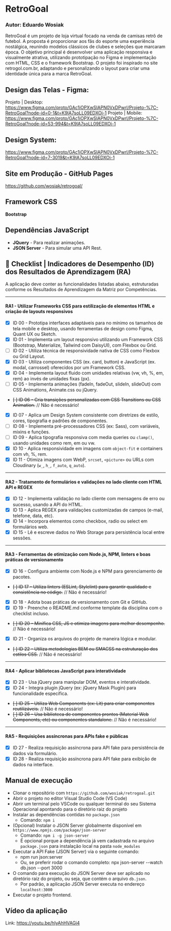 # RetroGoal 
### **Autor:** Eduardo Wosiak
RetroGoal é um projeto de loja virtual focado na venda de camisas retrô de futebol. A proposta é proporcionar aos fãs do esporte uma experiência nostálgica, reunindo modelos clássicos de clubes e seleções que marcaram época.
O objetivo principal é desenvolver uma aplicação responsiva e visualmente atrativa, utilizando prototipação no Figma e implementação com HTML, CSS e o framework Bootstrap. O projeto foi inspirado no site retrogol.com.br, adaptando e personalizando o layout para criar uma identidade única para a marca RetroGoal.

## Design das Telas - Figma: 
Projeto | Desktop: https://www.figma.com/proto/GAc1iOPXwSIAPN0VxDPwrl/Projeto-%7C-RetroGoal?node-id=0-1&t=K9lA7soLL09EDXOi-1
Projeto | Mobile: https://www.figma.com/proto/GAc1iOPXwSIAPN0VxDPwrl/Projeto-%7C-RetroGoal?node-id=53-994&t=K9lA7soLL09EDXOi-1

## Design System: 
https://www.figma.com/proto/GAc1iOPXwSIAPN0VxDPwrl/Projeto-%7C-RetroGoal?node-id=7-3019&t=K9lA7soLL09EDXOi-1

## Site em Produção - GitHub Pages
https://github.com/wosiak/retrogoal/

## Framework CSS
**Bootstrap**

## Dependências JavaScript
- **JQuery** - Para realizar animações.
- **JSON Server** - Para simular uma API Rest.

## 📖 Checklist | Indicadores de Desempenho (ID) dos Resultados de Aprendizagem (RA)

A aplicação deve conter as funcionalidades listadas abaixo, estruturadas conforme os Resultados de Aprendizagem da Matriz por Competências.

---

#### RA1 - Utilizar Frameworks CSS para estilização de elementos HTML e criação de layouts responsivos

- [x] ID 00 - Prototipa interfaces adaptáveis para no mínimo os tamanhos de tela mobile e desktop, usando ferramentas de design como Figma, Quant UX ou Sketch.
- [x] ID 01 - Implementa um layout responsivo utilizando um Framework CSS (Bootstrap, Materialize, Tailwind com DaisyUI), com Flexbox ou Grid.
- [ ] ID 02 - Utiliza técnica de responsividade nativa de CSS como Flexbox ou Grid Layout.
- [x] ID 03 - Utiliza componentes CSS (ex. card, button) e JavaScript (ex. modal, carrossel) oferecidos por um Framework CSS.
- [x] ID 04 - Implementa layout fluido com unidades relativas (vw, vh, %, em, rem) ao invés de unidades fixas (px).
- [ ] ID 05 - Implementa animações (fadeIn, fadeOut, slideIn, slideOut) com CSS Animations, Animate.css ou jQuery.
- ~~[ ] ID 06 - Cria transições personalizadas com CSS Transitions ou CSS Animation.~~ // Não é necessário!
- [x] ID 07 - Aplica um Design System consistente com diretrizes de estilo, cores, tipografia e padrões de componentes.
- [ ] ID 08 - Implementa pré-processadores CSS (ex: Sass), com variáveis, mixins e funções.
- [ ] ID 09 - Aplica tipografia responsiva com media queries ou `clamp()`, usando unidades como rem, em ou vw.
- [x] ID 10 - Aplica responsividade em imagens com `object-fit` e containers com vh, %, rem.
- [x] ID 11 - Otimiza imagens com WebP, `srcset`, `<picture>` ou URLs com Cloudinary (`w_`, `h_`, `f_auto`, `q_auto`).

---

#### RA2 - Tratamento de formulários e validações no lado cliente com HTML API e REGEX

- [x] ID 12 - Implementa validação no lado cliente com mensagens de erro ou sucesso, usando a API do HTML.
- [x] ID 13 - Aplica REGEX para validações customizadas de campos (e-mail, telefone, data, etc).
- [x] ID 14 - Incorpora elementos como checkbox, radio ou select em formulários web.
- [x] ID 15 - Lê e escreve dados no Web Storage para persistência local entre sessões.

---

#### RA3 - Ferramentas de otimização com Node.js, NPM, linters e boas práticas de versionamento

- [x] ID 16 - Configura ambiente com Node.js e NPM para gerenciamento de pacotes.
- ~~[ ] ID 17 - Utiliza linters (ESLint, Stylelint) para garantir qualidade e consistência no código.~~ // Não é necessário!
- [x] ID 18 - Adota boas práticas de versionamento com Git e GitHub.
- [x] ID 19 - Preenche o README.md conforme template da disciplina com o checklist incluso.
- ~~[ ] ID 20 - Minifica CSS, JS e otimiza imagens para melhor desempenho.~~ // Não é necessário!
- [x] ID 21 - Organiza os arquivos do projeto de maneira lógica e modular.
- ~~[ ] ID 22 - Utiliza metodologias BEM ou SMACSS na estruturação dos estilos CSS.~~ // Não é necessário!

---

#### RA4 - Aplicar bibliotecas JavaScript para interatividade

- [x] ID 23 - Usa jQuery para manipular DOM, eventos e interatividade.
- [x] ID 24 - Integra plugin jQuery (ex: jQuery Mask Plugin) para funcionalidade específica.
- ~~[ ] ID 25 - Utiliza Web Components (ex: Lit) para criar componentes reutilizáveis.~~ // Não é necessário!
- ~~[ ] ID 26 - Usa biblioteca de componentes prontos (Material Web Components, etc) ou componentes standalone.~~ // Não é necessário!

---

#### RA5 - Requisições assíncronas para APIs fake e públicas

- [x] ID 27 - Realiza requisição assíncrona para API fake para persistência de dados via formulário.
- [x] ID 28 - Realiza requisição assíncrona para API fake para exibição de dados na interface.

## Manual de execução
- Clonar o repositório com `https://github.com/wosiak/retrogoal.git`
- Abrir o projeto no editor Visual Studio Code (VS Code)
- Abrir um terminal pelo VSCode ou qualquer terminal do seu Sistema Operacional apontando para o diretório raiz do projeto 
- Instalar as dependências contidas no `package.json`
  - Comando: `npm i`
- (Opcional) Instalar o JSON Server globalmente disponível em `https://www.npmjs.com/package/json-server`
  - Comando: `npm i -g json-server` 
  - É opcional porque a dependência já vem cadastrada no arquivo `package.json` para instalação local na pasta `node_modules`
- Executar a API Fake (JSON Server) via o seguinte comando:
  - npm run json:server
  - Ou, se preferir rodar o comando completo: npx json-server --watch db.json --port 3000
- O comando para execução do JSON Server deve ser aplicado no diretório raiz do projeto, ou seja, que contém o arquivo `db.json`.
  - Por padrão, a aplicação JSON Server executa no endereço `localhost:3000`    
- Executar o projeto frontend.

## Vídeo da aplicação
Link: https://youtu.be/hIyAhHVAGi4